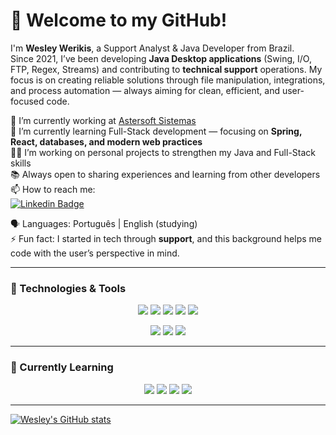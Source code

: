 # 👋 Welcome to my GitHub!  

I'm **Wesley Werikis**, a Support Analyst & Java Developer from Brazil.  
Since 2021, I’ve been developing **Java Desktop applications** (Swing, I/O, FTP, Regex, Streams) and contributing to **technical support** operations. My focus is on creating reliable solutions through file manipulation, integrations, and process automation — always aiming for clean, efficient, and user-focused code.  

🔭 I’m currently working at [Astersoft Sistemas](https://www.astersoft.com.br/)  
🌱 I’m currently learning Full-Stack development — focusing on **Spring, React, databases, and modern web practices**  
👨‍💻 I’m working on personal projects to strengthen my Java and Full-Stack skills  
📚 Always open to sharing experiences and learning from other developers  
📫 How to reach me:  
[![Linkedin Badge](https://img.shields.io/badge/-WesleyWerikis-blue?style=flat-square&logo=Linkedin&logoColor=white&link=https://www.linkedin.com/in/wesleywerikis/)](https://www.linkedin.com/in/wesleywerikis/)  

:speaking_head: Languages: Português | English (studying)  
⚡ Fun fact: I started in tech through **support**, and this background helps me code with the user’s perspective in mind.  

---

### 🚀 Technologies & Tools   

<p align="center">
  <img src="https://img.shields.io/badge/Java-ED8B00?style=for-the-badge&logo=openjdk&logoColor=white"/>
  <img src="https://img.shields.io/badge/Swing-5382A1?style=for-the-badge&logo=java&logoColor=white"/>
  <img src="https://img.shields.io/badge/Regex-000000?style=for-the-badge&logo=regex&logoColor=white"/>
  <img src="https://img.shields.io/badge/FTP-009639?style=for-the-badge&logo=files&logoColor=white"/>
  <img src="https://img.shields.io/badge/Streams%20API-FF6F00?style=for-the-badge&logo=java&logoColor=white"/>
</p>

<p align="center">
  <img src="https://img.shields.io/badge/Git-F05032?style=for-the-badge&logo=git&logoColor=white"/>
  <img src="https://img.shields.io/badge/GitHub-181717?style=for-the-badge&logo=github&logoColor=white"/>
  <img src="https://img.shields.io/badge/JasperReports-007396?style=for-the-badge&logo=java&logoColor=white"/>
</p>

---

### 🌱 Currently Learning  

<p align="center">
  <img src="https://img.shields.io/badge/Spring-6DB33F?style=for-the-badge&logo=spring&logoColor=white"/>
  <img src="https://img.shields.io/badge/React-20232A?style=for-the-badge&logo=react&logoColor=61DAFB"/>
  <img src="https://img.shields.io/badge/MySQL-4479A1?style=for-the-badge&logo=mysql&logoColor=white"/>
  <img src="https://img.shields.io/badge/PostgreSQL-336791?style=for-the-badge&logo=postgresql&logoColor=white"/>
</p>

---

[![Wesley's GitHub stats](https://github-readme-stats.vercel.app/api?username=wesleywerikis&include_all_commits=true&count_private=true&show_icons=true&theme=default)](https://github.com/anuraghazra/github-readme-stats)

